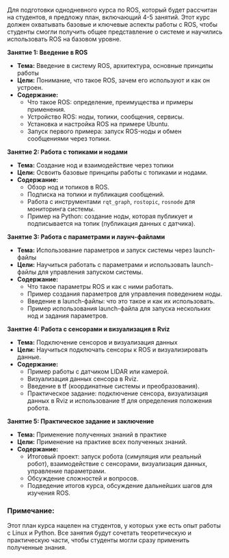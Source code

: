 Для подготовки однодневного курса по ROS, который будет рассчитан на студентов, я предложу план, включающий 4-5 занятий. Этот курс должен охватывать базовые и ключевые аспекты работы с ROS, чтобы студенты смогли получить общее представление о системе и научились использовать ROS на базовом уровне.

**Занятие 1: Введение в ROS**  
- **Тема:** Введение в систему ROS, архитектура, основные принципы работы
- **Цели:** Понимание, что такое ROS, зачем его используют и как он устроен.
- **Содержание:** 
  - Что такое ROS: определение, преимущества и примеры применения.
  - Устройство ROS: ноды, топики, сообщения, сервисы.
  - Установка и настройка ROS на примере Ubuntu.
  - Запуск первого примера: запуск ROS-ноды и обмен сообщениями через топики.

**Занятие 2: Работа с топиками и нодами**  
- **Тема:** Создание нод и взаимодействие через топики
- **Цели:** Освоить базовые принципы работы с топиками и нодами.
- **Содержание:**
  - Обзор нод и топиков в ROS.
  - Подписка на топики и публикация сообщений.
  - Работа с инструментами `rqt_graph`, `rostopic`, `rosnode` для мониторинга системы.
  - Пример на Python: создание ноды, которая публикует и подписывается на топик (публикация данных с датчика).

**Занятие 3: Работа с параметрами и лаунч-файлами**  
- **Тема:** Использование параметров и запуск системы через launch-файлы
- **Цели:** Научиться работать с параметрами и использовать launch-файлы для управления запуском системы.
- **Содержание:**
  - Что такое параметры ROS и как с ними работать.
  - Пример создания параметров для управления поведением ноды.
  - Введение в launch-файлы: что это такое и как их использовать.
  - Пример использования launch-файла для запуска нескольких нод и задания параметров.

**Занятие 4: Работа с сенсорами и визуализация в Rviz**  
- **Тема:** Подключение сенсоров и визуализация данных
- **Цели:** Научиться подключать сенсоры к ROS и визуализировать данные.
- **Содержание:**
  - Пример работы с датчиком LIDAR или камерой.
  - Визуализация данных сенсора в Rviz.
  - Введение в tf (координатные системы и преобразования).
  - Практическое задание: подключение сенсора, визуализация данных в Rviz и использование tf для определения положения робота.

**Занятие 5: Практическое задание и заключение**  
- **Тема:** Применение полученных знаний в практике
- **Цели:** Применение на практике всех полученных знаний.
- **Содержание:**
  - Итоговый проект: запуск робота (симуляция или реальный робот), взаимодействие с сенсорами, визуализация данных, управление параметрами.
  - Обсуждение сложностей и вопросов.
  - Подведение итогов курса, обсуждение дальнейших шагов для изучения ROS.

### Примечание:
Этот план курса нацелен на студентов, у которых уже есть опыт работы с Linux и Python. Все занятия будут сочетать теоретическую и практическую части, чтобы студенты могли сразу применить полученные знания.

